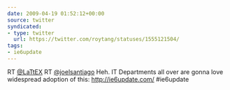 ```yaml
---
date: 2009-04-19 01:52:12+00:00
source: twitter
syndicated:
- type: twitter
  url: https://twitter.com/roytang/statuses/1555121504/
tags:
- ie6update
---
```


RT [@LaTtEX](https://twitter.com/LaTtEX/) RT [@joelsantiago](https://twitter.com/joelsantiago/) Heh. IT Departments all over are gonna love widespread adoption of this: http://ie6update.com/ #ie6update